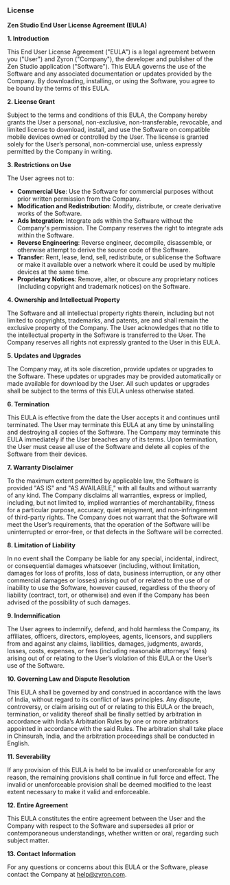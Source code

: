 ### License

**Zen Studio End User License Agreement (EULA)**

**1. Introduction**

This End User License Agreement ("EULA") is a legal agreement between you ("User") and Zyron ("Company"), the developer and publisher of the Zen Studio application ("Software"). This EULA governs the use of the Software and any associated documentation or updates provided by the Company. By downloading, installing, or using the Software, you agree to be bound by the terms of this EULA.

**2. License Grant**

Subject to the terms and conditions of this EULA, the Company hereby grants the User a personal, non-exclusive, non-transferable, revocable, and limited license to download, install, and use the Software on compatible mobile devices owned or controlled by the User. The license is granted solely for the User’s personal, non-commercial use, unless expressly permitted by the Company in writing.

**3. Restrictions on Use**

The User agrees not to:

- **Commercial Use**: Use the Software for commercial purposes without prior written permission from the Company.
- **Modification and Redistribution**: Modify, distribute, or create derivative works of the Software.
- **Ads Integration**: Integrate ads within the Software without the Company's permission. The Company reserves the right to integrate ads within the Software.
- **Reverse Engineering**: Reverse engineer, decompile, disassemble, or otherwise attempt to derive the source code of the Software.
- **Transfer**: Rent, lease, lend, sell, redistribute, or sublicense the Software or make it available over a network where it could be used by multiple devices at the same time.
- **Proprietary Notices**: Remove, alter, or obscure any proprietary notices (including copyright and trademark notices) on the Software.

**4. Ownership and Intellectual Property**

The Software and all intellectual property rights therein, including but not limited to copyrights, trademarks, and patents, are and shall remain the exclusive property of the Company. The User acknowledges that no title to the intellectual property in the Software is transferred to the User. The Company reserves all rights not expressly granted to the User in this EULA.

**5. Updates and Upgrades**

The Company may, at its sole discretion, provide updates or upgrades to the Software. These updates or upgrades may be provided automatically or made available for download by the User. All such updates or upgrades shall be subject to the terms of this EULA unless otherwise stated.

**6. Termination**

This EULA is effective from the date the User accepts it and continues until terminated. The User may terminate this EULA at any time by uninstalling and destroying all copies of the Software. The Company may terminate this EULA immediately if the User breaches any of its terms. Upon termination, the User must cease all use of the Software and delete all copies of the Software from their devices.

**7. Warranty Disclaimer**

To the maximum extent permitted by applicable law, the Software is provided "AS IS" and "AS AVAILABLE," with all faults and without warranty of any kind. The Company disclaims all warranties, express or implied, including, but not limited to, implied warranties of merchantability, fitness for a particular purpose, accuracy, quiet enjoyment, and non-infringement of third-party rights. The Company does not warrant that the Software will meet the User’s requirements, that the operation of the Software will be uninterrupted or error-free, or that defects in the Software will be corrected.

**8. Limitation of Liability**

In no event shall the Company be liable for any special, incidental, indirect, or consequential damages whatsoever (including, without limitation, damages for loss of profits, loss of data, business interruption, or any other commercial damages or losses) arising out of or related to the use of or inability to use the Software, however caused, regardless of the theory of liability (contract, tort, or otherwise) and even if the Company has been advised of the possibility of such damages.

**9. Indemnification**

The User agrees to indemnify, defend, and hold harmless the Company, its affiliates, officers, directors, employees, agents, licensors, and suppliers from and against any claims, liabilities, damages, judgments, awards, losses, costs, expenses, or fees (including reasonable attorneys' fees) arising out of or relating to the User’s violation of this EULA or the User’s use of the Software.

**10. Governing Law and Dispute Resolution**

This EULA shall be governed by and construed in accordance with the laws of India, without regard to its conflict of laws principles. Any dispute, controversy, or claim arising out of or relating to this EULA or the breach, termination, or validity thereof shall be finally settled by arbitration in accordance with India’s Arbitration Rules by one or more arbitrators appointed in accordance with the said Rules. The arbitration shall take place in Chinsurah, India, and the arbitration proceedings shall be conducted in English.

**11. Severability**

If any provision of this EULA is held to be invalid or unenforceable for any reason, the remaining provisions shall continue in full force and effect. The invalid or unenforceable provision shall be deemed modified to the least extent necessary to make it valid and enforceable.

**12. Entire Agreement**

This EULA constitutes the entire agreement between the User and the Company with respect to the Software and supersedes all prior or contemporaneous understandings, whether written or oral, regarding such subject matter.

**13. Contact Information**

For any questions or concerns about this EULA or the Software, please contact the Company at help@zyron.com.